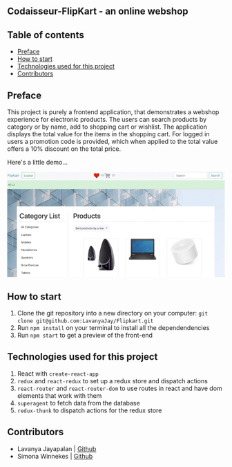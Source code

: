 ## Codaisseur-FlipKart - an online webshop

## Table of contents

- [Preface](#Preface)
- [How to start](#How-to-start)
- [Technologies used for this project](#Technologies-used-for-this-project)
- [Contributors](#Contributors)

## Preface

This project is purely a frontend application, that demonstrates a webshop experience for electronic products. The users can search products by category or by name, add to shopping cart or wishlist. The application displays the total value for the items in the shopping cart. For logged in users a promotion code is provided, which when applied to the total value offers a 10% discount on the total price.

Here's a little demo...

![gif](./demo/FlipKartDemo.gif)

## How to start

1. Clone the git repository into a new directory on your computer: `git clone git@github.com:LavanyaJay/Flipkart.git`
2. Run `npm install` on your terminal to install all the dependendencies
3. Run `npm start` to get a preview of the front-end

## Technologies used for this project

1. React with `create-react-app`
2. `redux` and `react-redux` to set up a redux store and dispatch actions
3. `react-router` and `react-router-dom` to use routes in react and have dom elements that work with them
4. `superagent` to fetch data from the database
5. `redux-thunk` to dispatch actions for the redux store

## Contributors

- Lavanya Jayapalan | [Github](https://github.com/LavanyaJay)
- Simona Winnekes | [Github](https://github.com/winnekes)
